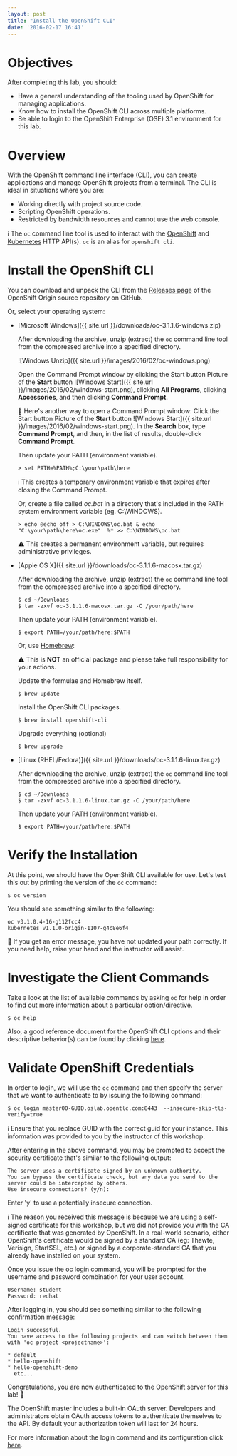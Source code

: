 ```yaml
---
layout: post
title: "Install the OpenShift CLI"
date: '2016-02-17 16:41'
---
```


# Objectives
After completing this lab, you should:

- Have a general understanding of the tooling used by OpenShift for managing applications.
- Know how to install the OpenShift CLI across multiple platforms.
- Be able to login to the OpenShift Enterprise (OSE) 3.1 environment for this lab.

# Overview
With the OpenShift command line interface (CLI), you can create applications and manage OpenShift projects from a terminal. The CLI is ideal in situations where you are:

- Working directly with project source code.
- Scripting OpenShift operations.
- Restricted by bandwidth resources and cannot use the web console.

:information_source: The `oc` command line tool is used to interact with the [OpenShift](http://openshift.github.io) and [Kubernetes](http://kubernetes.io/) HTTP API(s). `oc` is an alias for `openshift cli`.

# Install the OpenShift CLI
You can download and unpack the CLI from the [Releases page](https://github.com/openshift/origin/releases) of the OpenShift Origin source repository on GitHub.

Or, select your operating system:

- [Microsoft Windows]({{ site.url }}/downloads/oc-3.1.1.6-windows.zip)

  After downloading the archive, unzip (extract) the `oc` command line tool from the compressed archive into a specified directory.

    ![Windows Unzip]({{ site.url }}/images/2016/02/oc-windows.png)

  Open the Command Prompt window by clicking the Start button Picture of the **Start** button ![Windows Start]({{ site.url }}/images/2016/02/windows-start.png), clicking **All Programs**, clicking **Accessories**, and then clicking **Command Prompt**.

  :page_facing_up: Here's another way to open a Command Prompt window: Click the Start button Picture of the **Start** button ![Windows Start]({{ site.url }}/images/2016/02/windows-start.png). In the **Search** box, type **Command Prompt**, and then, in the list of results, double-click **Command Prompt**.

  Then update your PATH (environment variable).

      > set PATH=%PATH%;C:\your\path\here

  :information_source: This creates a temporary environment variable that expires after closing the Command Prompt.

  Or, create a file called *oc.bat* in a directory that's included in the PATH system environment variable (eg. C:\WINDOWS).

      > echo @echo off > C:\WINDOWS\oc.bat & echo "C:\your\path\here\oc.exe"  %* >> C:\WINDOWS\oc.bat

  :warning: This creates a permanent environment variable, but requires administrative privileges.

- [Apple OS X]({{ site.url }}/downloads/oc-3.1.1.6-macosx.tar.gz)

  After downloading the archive, unzip (extract) the `oc` command line tool from the compressed archive into a specified directory.

      $ cd ~/Downloads
      $ tar -zxvf oc-3.1.1.6-macosx.tar.gz -C /your/path/here

  Then update your PATH (environment variable).

      $ export PATH=/your/path/here:$PATH

  Or, use [Homebrew](http://brew.sh/):

  :warning: This is **NOT** an official package and please take full responsibility for your actions.

  Update the formulae and Homebrew itself.

      $ brew update

  Install the OpenShift CLI packages.

      $ brew install openshift-cli

  Upgrade everything (optional)

      $ brew upgrade

- [Linux (RHEL/Fedora)]({{ site.url }}/downloads/oc-3.1.1.6-linux.tar.gz)

  After downloading the archive, unzip (extract) the `oc` command line tool from the compressed archive into a specified directory.

      $ cd ~/Downloads
      $ tar -zxvf oc-3.1.1.6-linux.tar.gz -C /your/path/here

  Then update your PATH (environment variable).

      $ export PATH=/your/path/here:$PATH

# Verify the Installation

At this point, we should have the OpenShift CLI available for use. Let's test this out by printing the version of the `oc` command:

    $ oc version

You should see something similar to the following:

    oc v3.1.0.4-16-g112fcc4
    kubernetes v1.1.0-origin-1107-g4c8e6f4

:raising_hand: If you get an error message, you have not updated your path correctly. If you need help, raise your hand and the instructor will assist.

# Investigate the Client Commands

Take a look at the list of available commands by asking `oc` for help in order to find out more information about a particular option/directive.

    $ oc help

Also, a good reference document for the OpenShift CLI options and their descriptive behavior(s) can be found by clicking [here](https://github.com/openshift/origin/blob/master/docs/cli.md#openshift-command-line-interface).

# Validate OpenShift Credentials

In order to login, we will use the `oc` command and then specify the server that we want to authenticate to by issuing the following command:

    $ oc login master00-GUID.oslab.opentlc.com:8443  --insecure-skip-tls-verify=true

:information_source: Ensure that you replace GUID with the correct guid for your instance. This information was provided to you by the instructor of this workshop.

After entering in the above command, you may be prompted to accept the security certificate that's similar to the following output:

    The server uses a certificate signed by an unknown authority.
    You can bypass the certificate check, but any data you send to the server could be intercepted by others.
    Use insecure connections? (y/n):

Enter 'y' to use a potentially insecure connection.

:information_source: The reason you received this message is because we are using a self-signed certificate for this workshop, but we did not provide you with the CA certificate that was generated by OpenShift. In a real-world scenario, either OpenShift's certificate would be signed by a standard CA (eg: Thawte, Verisign, StartSSL, etc.) or signed by a corporate-standard CA that you already have installed on your system.

Once you issue the oc login command, you will be prompted for the username and password combination for your user account.

    Username: student
    Password: redhat

After logging in, you should see something similar to the following confirmation message:

    Login successful.
    You have access to the following projects and can switch between them with 'oc project <projectname>':

    * default
    * hello-openshift
    * hello-openshift-demo
      etc...

Congratulations, you are now authenticated to the OpenShift server for this lab! :beers:

The OpenShift master includes a built-in OAuth server. Developers and administrators obtain OAuth access tokens to authenticate themselves to the API. By default your authorization token will last for 24 hours.

For more information about the login command and its configuration click [here](https://docs.openshift.com/enterprise/3.1/cli_reference/get_started_cli.html#basic-setup-and-login).
